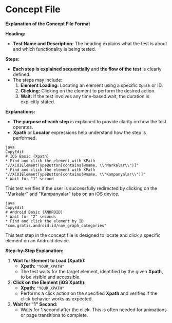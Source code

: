 # Concept File

**Explanation of the Concept File Format**

**Heading:**

* **Test Name and Description:** The heading explains what the test is about and which functionality is being tested.

**Steps:**

* **Each step is explained sequentially** and **the flow of the test** is clearly defined.
* The steps may include:
  1. **Element Loading:** Locating an element using a specific `Xpath` or ID.
  2. **Clicking:** Clicking on the element to perform the desired action.
  3. **Wait:** If the test involves any time-based wait, the duration is explicitly stated.

**Explanations:**

* **The purpose of each step** is explained to provide clarity on how the test operates.
* **Xpath** or **Locator** expressions help understand how the step is performed.

```
java
CopyEdit
# IOS Basic (Xpath)
* Find and click the element with XPath "//XCUIElementTypeButton[contains(@name, \\"Markalar\\")]"
* Find and click the element with XPath "//XCUIElementTypeButton[contains(@name, \\"Kampanyalar\\")]"
* Wait for "1" second
```

This test verifies if the user is successfully redirected by clicking on the "Markalar" and "Kampanyalar" tabs on an iOS device.

```
java
CopyEdit
# Android Basic (ANDROID)
* Wait for "2" seconds
* Find and click the element by ID "com.gratis.android:id/nav_graph_categories"
```

This test step in the concept file is designed to locate and click a specific element on an Android device.

**Step-by-Step Explanation:**

1. **Wait for Element to Load (Xpath):**
   * **Xpath:** `"YOUR_XPATH"`
   * The test waits for the target element, identified by the given **Xpath**, to be visible and accessible.
2. **Click on the Element (iOS Xpath):**
   * **Xpath:** `"YOUR_XPATH"`
   * Performs a click action on the specified **Xpath** and verifies if the click behavior works as expected.
3. **Wait for "1" Second:**
   * Waits for 1 second after the click. This is often needed for animations or page transitions to complete.
